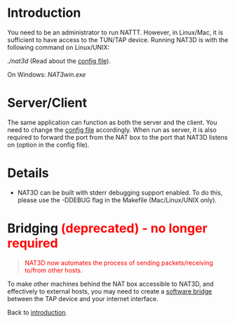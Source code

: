 # Introduction #

You need to be an administrator to run NATTT. However, in Linux/Mac, it is sufficient to have access to the TUN/TAP device.
Running NAT3D is with the following command on Linux/UNIX:

_./nat3d <config file>_
(Read about the [config file](ConfigFile.md)).

On Windows:
_NAT3win.exe <config file>_

# Server/Client #

The same application can function as both the server and the client. You need to change the [config file](ConfigFile.md) accordingly. When run as server, it is also required to forward the port from the NAT box to the port that NAT3D listens on (option in the config file).

# Details #

  * NAT3D can be built with stderr debugging support enabled. To do this, please use the -DDEBUG flag in the Makefile (Mac/Linux/UNIX only).



# Bridging  <font color='red'>(deprecated) - no longer required</font> #

> <font color='red'> NAT3D now automates the process of sending packets/receiving to/from other hosts.</font>

To make other machines behind the NAT box accessible to NAT3D, and effectively to external hosts, you may need to create a [software bridge](Bridge.md) between the TAP device and your internet interface.

Back to [introduction](Introduction.md).